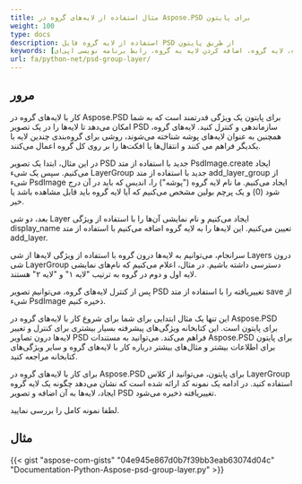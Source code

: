 ```yaml
---
title: مثال استفاده از لایه‌های گروه در Aspose.PSD برای پایتون
weight: 100
type: docs
description: استفاده از لایه گروه فایل PSD از طریق پایتون
keywords: [لایه گروه، لایه گروه، اضافه کردن لایه به گروه، رابط برنامه نویسی اپی‌ای PSD، پایتون، نمونه کد]
url: fa/python-net/psd-group-layer/
---
```


## **مرور**

کار با لایه‌های گروه در Aspose.PSD برای پایتون یک ویژگی قدرتمند است که به شما امکان می‌دهد تا لایه‌ها را در یک تصویر PSD سازماندهی و کنترل کنید. لایه‌های گروه، همچنین به عنوان لایه‌های پوشه شناخته می‌شوند، روشی برای گروه‌بندی چندین لایه با یکدیگر فراهم می کنند و انتقال‌ها یا افکت‌ها را بر روی کل گروه اعمال می‌کنند.

در این مثال، ابتدا یک تصویر PSD جدید با استفاده از متد PsdImage.create ایجاد می‌کنیم. سپس یک شیء LayerGroup جدید با استفاده از متد add_layer_group از شیء PsdImage ایجاد می‌کنیم. ما نام لایه گروه ("پوشه") را، اندیس که باید در آن درج شود (0) و یک پرچم بولین مشخص می‌کنیم که آیا لایه گروه باید قابل مشاهده باشد یا خیر.

بعد، دو شی Layer ایجاد می‌کنیم و نام نمایشی آن‌ها را با استفاده از ویژگی display_name تعیین می‌کنیم. این لایه‌ها را به لایه گروه اضافه می‌کنیم با استفاده از متد add_layer.

سرانجام، می‌توانیم به لایه‌ها درون گروه با استفاده از ویژگی لایه‌ها از شی Layers درون شی LayerGroup دسترسی داشته باشیم. در مثال، اعلام می‌کنیم که نام‌های نمایشی لایه اول و دوم در گروه به ترتیب "لایه ۱" و "لایه ۲" هستند.

پس از کنترل لایه‌های گروه، می‌توانیم تصویر PSD تغییر‌یافته را با استفاده از متد save از شیء PsdImage ذخیره کنیم.

این تنها یک مثال ابتدایی برای شما برای شروع کار با لایه‌های گروه در Aspose.PSD برای پایتون است. این کتابخانه ویژگی‌های پیشرفته بسیار بیشتری برای کنترل و تغییر لایه‌ها درون تصاویر PSD فراهم می‌کند. می‌توانید به مستندات Aspose.PSD برای پایتون برای اطلاعات بیشتر و مثال‌های بیشتر درباره کار با لایه‌های گروه و سایر ویژگی‌های کتابخانه مراجعه کنید.

برای کار با لایه‌های گروه در Aspose.PSD برای پایتون، می‌توانید از کلاس LayerGroup استفاده کنید. در ادامه یک نمونه کد ارائه شده است که نشان می‌دهد چگونه یک لایه گروه ایجاد، لایه‌ها به آن اضافه و تصویر PSD تغییر‌یافته ذخیره می‌شود.

لطفا نمونه کامل را بررسی نمایید.

## **مثال**
{{< gist "aspose-com-gists" "04e945e867d0b7f39bb3eab63074d04c" "Documentation-Python-Aspose-psd-group-layer.py" >}}
